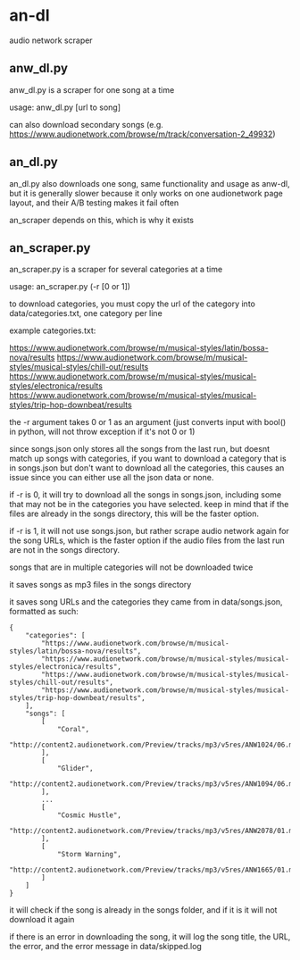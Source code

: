 # an-dl
audio network scraper

## anw_dl.py

anw_dl.py is a scraper for one song at a time

usage: anw_dl.py [url to song]

can also download secondary songs (e.g. https://www.audionetwork.com/browse/m/track/conversation-2_49932)

## an_dl.py

an_dl.py also downloads one song, same functionality and usage as anw-dl, but it is generally slower because it only works on one audionetwork page layout, and their A/B testing makes it fail often

an_scraper depends on this, which is why it exists

## an_scraper.py

an_scraper.py is a scraper for several categories at a time

usage: an_scraper.py (-r [0 or 1])

to download categories, you must copy the url of the category into data/categories.txt, one category per line

example categories.txt:

https://www.audionetwork.com/browse/m/musical-styles/latin/bossa-nova/results
https://www.audionetwork.com/browse/m/musical-styles/musical-styles/chill-out/results
https://www.audionetwork.com/browse/m/musical-styles/musical-styles/electronica/results
https://www.audionetwork.com/browse/m/musical-styles/musical-styles/trip-hop-downbeat/results

the -r argument takes 0 or 1 as an argument (just converts input with bool() in python, will not throw exception if it's not 0 or 1)

since songs.json only stores all the songs from the last run, but doesnt match up songs with categories, if you want to download a category that is in songs.json but don't want to download all the categories, this causes an issue since you can either use all the json data or none.

if -r is 0, it will try to download all the songs in songs.json, including some that may not be in the categories you have selected. keep in mind that if the files are already in the songs directory, this will be the faster option.

if -r is 1, it will not use songs.json, but rather scrape audio network again for the song URLs, which is the faster option if the audio files from the last run are not in the songs directory.

songs that are in multiple categories will not be downloaded twice

it saves songs as mp3 files in the songs directory

it saves song URLs and the categories they came from in data/songs.json, formatted as such:

	{
	    "categories": [
	        "https://www.audionetwork.com/browse/m/musical-styles/latin/bossa-nova/results",
	        "https://www.audionetwork.com/browse/m/musical-styles/musical-styles/electronica/results",
	        "https://www.audionetwork.com/browse/m/musical-styles/musical-styles/chill-out/results",
	        "https://www.audionetwork.com/browse/m/musical-styles/musical-styles/trip-hop-downbeat/results",
	    ],
	    "songs": [
	        [
	            "Coral", 
	            "http://content2.audionetwork.com/Preview/tracks/mp3/v5res/ANW1024/06.mp3"
	        ], 
	        [
	            "Glider", 
	            "http://content2.audionetwork.com/Preview/tracks/mp3/v5res/ANW1094/06.mp3"
	        ],
	        ...
	        [
	            "Cosmic Hustle", 
	            "http://content2.audionetwork.com/Preview/tracks/mp3/v5res/ANW2078/01.mp3"
	        ], 
	        [
	            "Storm Warning", 
	            "http://content2.audionetwork.com/Preview/tracks/mp3/v5res/ANW1665/01.mp3"
	        ]
	    ]
	}

it will check if the song is already in the songs folder, and if it is it will not download it again

if there is an error in downloading the song, it will log the song title, the URL, the error, and the error message in data/skipped.log
